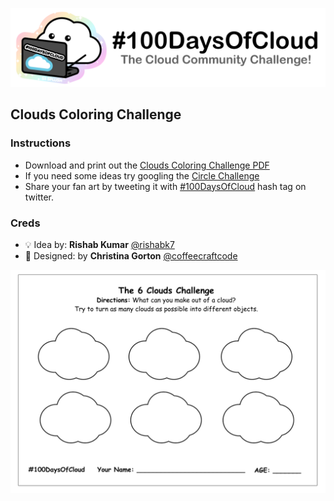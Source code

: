 <p align="center">
  <img src="https://github.com/100DaysOfCloud/100DaysOfCloudMisc/blob/master/assets/banner.png?raw=true">
</p>


## Clouds Coloring Challenge

### Instructions

* Download and print out the [Clouds Coloring Challenge PDF](https://github.com/100DaysOfCloud/100DaysOfCloudMisc/raw/master/clouds-coloring-challenge.pdf)
* If you need some ideas try googling the [Circle Challenge](https://www.google.com/search?q=circle+challenge&source=lnms&tbm=isch&sa=X&ved=2ahUKEwis18ufwLnqAhVIa80KHebJD2wQ_AUoAXoECAwQAw&biw=1440&bih=749)
* Share your fan art by tweeting it with [#100DaysOfCloud](https://twitter.com/search?q=%23100DaysOfCloud&src=typed_query) hash tag on
twitter.

### Creds

* 💡 Idea by: **Rishab Kumar** [@rishabk7](https://twitter.com/rishabk7)
* 🎨 Designed: by **Christina Gorton** [@coffeecraftcode](https://twitter.com/coffeecraftcode)

<p align="center">
  <img src="https://github.com/100DaysOfCloud/100DaysOfCloudMisc/blob/master/assets/clouds-coloring-challenge.png?raw=true">
</p>

